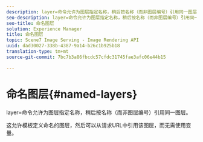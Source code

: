 ```yaml
---
description: layer=命令允许为图层指定名称，稍后按名称（而非图层编号）引用同一图层。
seo-description: layer=命令允许为图层指定名称，稍后按名称（而非图层编号）引用同一图层。
seo-title: 命名图层
solution: Experience Manager
title: 命名图层
topic: Scene7 Image Serving - Image Rendering API
uuid: dad30027-338b-4387-9a14-b26c1b925b18
translation-type: tm+mt
source-git-commit: 7bc7b3a86fbcdc57cfdc31745fae3afc06e44b15

---
```



# 命名图层{#named-layers}

layer=命令允许为图层指定名称，稍后按名称（而非图层编号）引用同一图层。

这允许模板定义命名的图层，然后可以从请求URL中引用该图层，而无需使用变量。
